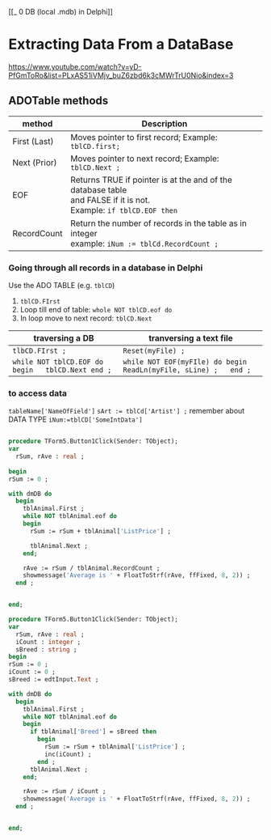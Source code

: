 [[_ 0 DB (local .mdb) in Delphi]]


# Extracting Data From a DataBase

https://www.youtube.com/watch?v=yD-PfGmToRo&list=PLxAS51iVMjv_buZ6zbd6k3cMWrTrU0Nio&index=3

## ADOTable methods

method | Description
---| ---
First (Last) | Moves pointer to first record; Example: `tblCD.first;`
Next (Prior) | Moves pointer to next record; Example: `tblCD.Next ;`
EOF | Returns TRUE if pointer is at the and of the database table <br > and FALSE if it is not. <br > Example: `if tblCD.EOF then`
RecordCount | Return the number of records in the table as in integer <br> example: `iNum := tblCd.RecordCount ;`

### Going through all records in a database in Delphi
Use the ADO TABLE (e.g. `tblCD`)
1. `tblCD.FIrst`
2. Loop till end of table: `whole NOT tblCD.eof do`
3. In loop move to next record: `tblCD.Next`

traversing a DB | tranversing a text file
--- | ---
`tlbCD.FIrst ;` | `Reset(myFile) ;`
`while NOT tblCD.EOF do begin   tblCD.Next end ;` | `while NOT EOF(myFIle) do begin  ReadLn(myFile, sLine) ;   end ;`

### to access data
`tableName['NameOfField']`
`sArt := tblCd['Artist'] ;`
remember about DATA TYPE
`iNum:=tblCD['SomeIntData']`

```pascal

procedure TForm5.Button1Click(Sender: TObject);
var
  rSum, rAve : real ;
 
begin
rSum := 0 ;

with dmDB do
  begin
    tblAnimal.First ;
    while NOT tblAnimal.eof do
    begin
      rSum := rSum + tblAnimal['ListPrice'] ;

      tblAnimal.Next ;
    end;

    rAve := rSum / tblAnimal.RecordCount ;
    showmessage('Average is ' + FloatToStrf(rAve, ffFixed, 8, 2)) ;
  end ;


end;

```

```pascal
procedure TForm5.Button1Click(Sender: TObject);
var
  rSum, rAve : real ;
  iCount : integer ;
  sBreed : string ;
begin
rSum := 0 ;
iCount := 0 ;
sBreed := edtInput.Text ;

with dmDB do
  begin
    tblAnimal.First ;
    while NOT tblAnimal.eof do
    begin
      if tblAnimal['Breed'] = sBreed then
        begin
          rSum := rSum + tblAnimal['ListPrice'] ;
          inc(iCount) ;
        end ;
      tblAnimal.Next ;
    end;

    rAve := rSum / iCount ;
    showmessage('Average is ' + FloatToStrf(rAve, ffFixed, 8, 2)) ;
  end ;


end;

```
